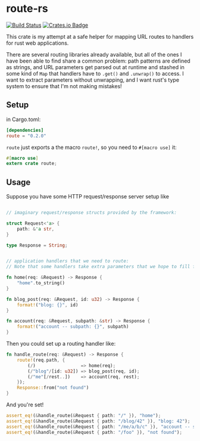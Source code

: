 # route-rs

[![Build Status](https://travis-ci.org/uniphil/route-rs.svg?branch=master)](https://travis-ci.org/uniphil/route-rs)
[![Crates.io Badge](https://img.shields.io/crates/v/route.svg)](https://crates.io/crates/route)

This crate is my attempt at a safe helper for mapping URL routes to handlers for rust web applications.

There are several routing libraries already available, but all of the ones I have been able to find share a common problem: path patterns are defined as strings, and URL parameters get parsed out at runtime and stashed in some kind of `Map` that handlers have to `.get()` and `.unwrap()` to access. I want to extract parameters without unwrapping, and I want rust's type system to ensure that I'm not making mistakes!


## Setup

in Cargo.toml:

```toml
[dependencies]
route = "0.2.0"
```

`route` just exports a the macro `route!`, so you need to `#[macro use]` it:

```rust
#[macro use]
extern crate route;
```


## Usage

Suppose you have some HTTP request/response server setup like

```rust

// imaginary request/response structs provided by the framework:

struct Request<'a> {
    path: &'a str,
}

type Response = String;


// application handlers that we need to route:
// Note that some handlers take extra parameters that we hope to fill from the path!

fn home(req: &Request) -> Response {
    "home".to_string()
}

fn blog_post(req: &Request, id: u32) -> Response {
    format!("blog: {}", id)
}

fn account(req: &Request, subpath: &str) -> Response {
    format!("account -- subpath: {}", subpath)
}
```

Then you could set up a routing handler like:

```rust
fn handle_route(req: &Request) -> Response {
    route!(req.path, {
        (/)                 => home(req);
        (/"blog"/[id: u32]) => blog_post(req, id);
        (/"me"[/rest..])    => account(req, rest);
    });
    Response::from("not found")
}
```

And you're set!

```rust
assert_eq!(&handle_route(&Request { path: "/" }), "home");
assert_eq!(&handle_route(&Request { path: "/blog/42" }), "blog: 42");
assert_eq!(&handle_route(&Request { path: "/me/a/b/c" }), "account -- subpath: /a/b/c");
assert_eq!(&handle_route(&Request { path: "/foo" }), "not found");
```
